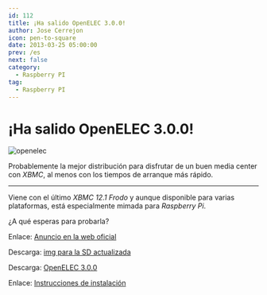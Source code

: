 ```yaml
---
id: 112
title: ¡Ha salido OpenELEC 3.0.0!
author: Jose Cerrejon
icon: pen-to-square
date: 2013-03-25 05:00:00
prev: /es
next: false
category:
  - Raspberry PI
tag:
  - Raspberry PI
---
```


# ¡Ha salido OpenELEC 3.0.0!

![openelec](/images/openelec3.jpg)

Probablemente la mejor distribución para disfrutar de un buen media center con *XBMC*, al menos con los tiempos de arranque más rápido.

- - -
Viene con el último *XBMC 12.1 Frodo* y aunque disponible para varias plataformas, está especialmente mimada para *Raspberry Pi*.

¿A qué esperas para probarla?

Enlace: [Anuncio en la web oficial](http://openelec.tv/news/22-releases/86-openelec-3-0-0-released)

Descarga: [img para la SD actualizada](http://resources.pichimney.com/OpenELEC/official_images/OpenELEC-RPi.arm-3.0.0.img.zip)

Descarga: [OpenELEC 3.0.0](http://openelec.tv/get-openelec/viewcategory/10-raspberry-pi-builds)

Enlace: [Instrucciones de instalación](http://wiki.openelec.tv/index.php?title=Installing_OpenELEC_on_Raspberry_Pi)

 